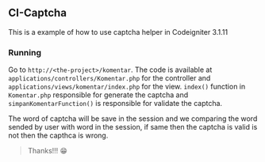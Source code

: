 ## CI-Captcha

This is a example of how to use captcha helper in Codeigniter 3.1.11

### Running
Go to `http://<the-project>/komentar`. The code is available at `applications/controllers/Komentar.php` for the controller and `applications/views/komentar/index.php` for the view. `index()` function in `Komentar.php` responsible for generate the captcha and `simpanKomentarFunction()` is responsible for validate the captcha.

The word of captcha will be save in the session and we comparing the word sended by user with word in the session, if same then the captcha is valid is not then the capthca is wrong.

> Thanks!!! 😁